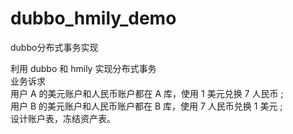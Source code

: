 # dubbo_hmily_demo
dubbo分布式事务实现

利用 dubbo 和 hmily 实现分布式事务  
业务诉求  
用户 A 的美元账户和人民币账户都在 A 库，使用 1 美元兑换 7 人民币 ;  
用户 B 的美元账户和人民币账户都在 B 库，使用 7 人民币兑换 1 美元 ;  
设计账户表，冻结资产表。